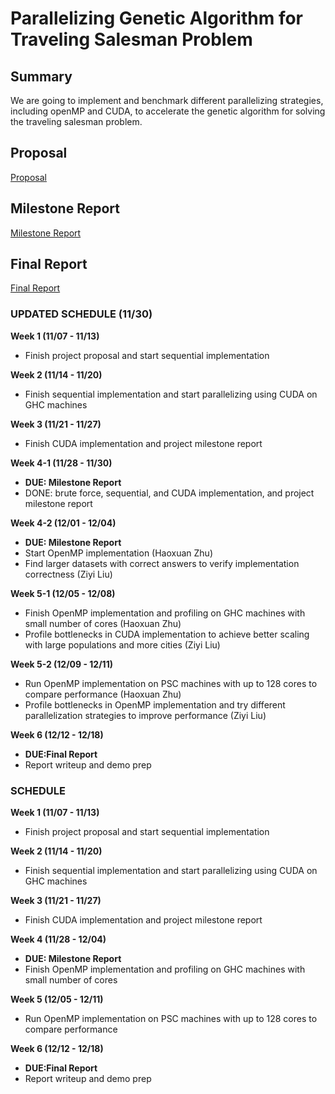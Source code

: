 # Parallelizing Genetic Algorithm for Traveling Salesman Problem

## Summary
We are going to implement and benchmark different parallelizing strategies, including openMP and CUDA, to accelerate the genetic algorithm for solving the traveling salesman problem.

## Proposal
[Proposal](https://hxzhu9819.github.io/pGA/proposal)

## Milestone Report
[Milestone Report](https://hxzhu9819.github.io/pGA/milestone)

## Final Report
[Final Report](https://github.com/hxzhu9819/pGA/blob/web_page/docs/final_report_pGA.pdf)

### UPDATED SCHEDULE (11/30)
**Week 1 (11/07 - 11/13)**
* Finish project proposal and start sequential implementation  

**Week 2 (11/14 - 11/20)**
* Finish sequential implementation and start parallelizing using CUDA on GHC machines  

**Week 3 (11/21 - 11/27)**
* Finish CUDA implementation and project milestone report  

**Week 4-1 (11/28 - 11/30)**
* **DUE: Milestone Report** 
* DONE: brute force, sequential, and CUDA implementation, and project milestone report 

**Week 4-2 (12/01 - 12/04)**
* **DUE: Milestone Report** 
* Start OpenMP implementation (Haoxuan Zhu)
* Find larger datasets with correct answers to verify implementation correctness (Ziyi Liu)

**Week 5-1 (12/05 - 12/08)**
* Finish OpenMP implementation and profiling on GHC machines with small number of cores (Haoxuan Zhu)
* Profile bottlenecks in CUDA implementation to achieve better scaling with large populations and more cities (Ziyi Liu)

**Week 5-2 (12/09 - 12/11)**
* Run OpenMP implementation on PSC machines with up to 128 cores to compare performance (Haoxuan Zhu)
* Profile bottlenecks in OpenMP implementation and try different parallelization strategies to improve performance (Ziyi Liu)

**Week 6 (12/12 - 12/18)**
* **DUE:Final Report**
* Report writeup and demo prep



### SCHEDULE
**Week 1 (11/07 - 11/13)**
* Finish project proposal and start sequential implementation  

**Week 2 (11/14 - 11/20)**
* Finish sequential implementation and start parallelizing using CUDA on GHC machines  

**Week 3 (11/21 - 11/27)**
* Finish CUDA implementation and project milestone report  

**Week 4 (11/28 - 12/04)**
* **DUE: Milestone Report** 
* Finish OpenMP implementation and profiling on GHC machines with small number of cores  

**Week 5 (12/05 - 12/11)**
* Run OpenMP implementation on PSC machines with up to 128 cores to compare performance  

**Week 6 (12/12 - 12/18)**
* **DUE:Final Report**
* Report writeup and demo prep  